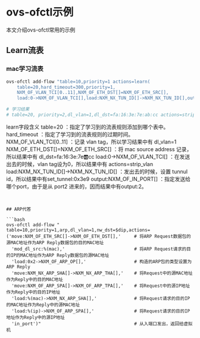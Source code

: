 # ovs-ofctl示例

本文介绍ovs-ofctl常用的示例


## Learn流表

### mac学习流表

```bash
ovs-ofctl add-flow "table=10,priority=1 actions=learn(
	table=20,hard_timeout=300,priority=1,
	NXM_OF_VLAN_TCI[0..11],NXM_OF_ETH_DST[]=NXM_OF_ETH_SRC[],
	load:0->NXM_OF_VLAN_TCI[],load:NXM_NX_TUN_ID[]->NXM_NX_TUN_ID[],output:NXM_OF_IN_PORT[]),output:1"
	
# 学习结果
# table=20, priority=2,dl_vlan=1,dl_dst=fa:16:3e:7e:ab:cc actions=strip_vlan,set_tunnel:0x3e9,output:5 
```

learn字段含义
table=20								：指定了学习到的流表规则添加到哪个表中。
hard_timeout							：指定了学习到的流表规则的过期时间。
NXM_OF_VLAN_TCI[0..11] 					：记录 vlan tag，所以学习结果中有 dl_vlan=1
NXM_OF_ETH_DST[]=NXM_OF_ETH_SRC[] 		：将 mac source address 记录，所以结果中有 dl_dst=fa:16:3e:7e:ab:cc
load:0->NXM_OF_VLAN_TCI[]				：在发送出去的时候，vlan tag设为0，所以结果中有 actions=strip_vlan
load:NXM_NX_TUN_ID[]->NXM_NX_TUN_ID[] 	：发出去的时候，设置 tunnul id，所以结果中有set_tunnel:0x3e9
output:NXM_OF_IN_PORT[]					：指定发送给哪个port，由于是从 port2 进来的，因而结果中有output:2。
```


## ARP代答

```bash
ovs-ofctl add-flow " table=10,priority=1,arp,dl_vlan=1,nw_dst=$dip,actions=
('move:NXM_OF_ETH_SRC[]->NXM_OF_ETH_DST[],'	    # 将ARP Request数据包的源MAC地址作为ARP Reply数据包的目的MAC地址
  'mod_dl_src:%(mac),'				            # 将ARP Request请求的目的IP的MAC地址作为ARP Reply数据包的源MAC地址
  'load:0x2->NXM_OF_ARP_OP[],'			        # 构造的ARP包的类型设置为ARP Reply
  'move:NXM_NX_ARP_SHA[]->NXM_NX_ARP_THA[],'	# 将Request中的源MAC地址作为Reply中的目的MAC地址
  'move:NXM_OF_ARP_SPA[]->NXM_OF_ARP_TPA[],'	# 将Request中的源IP地址作为Reply中的目的IP地址
  'load:%(mac)->NXM_NX_ARP_SHA[],'		        # 将Request请求的目的IP的MAC地址作为Reply中的源MAC地址
  'load:%(ip)->NXM_OF_ARP_SPA[],'		        # 将Request请求的目的IP地址作为Reply中的源IP地址
  'in_port')"					                # 从入端口发出，返回给虚拟机
```


## 
